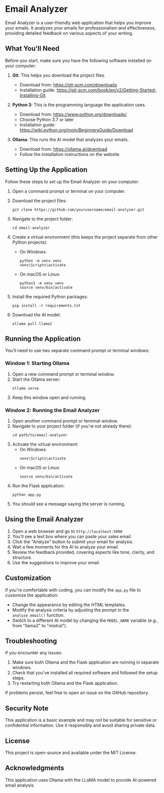 # Email Analyzer

Email Analyzer is a user-friendly web application that helps you improve your emails. It analyzes your emails for professionalism and effectiveness, providing detailed feedback on various aspects of your writing.

## What You'll Need

Before you start, make sure you have the following software installed on your computer:

1. **Git**: This helps you download the project files.
   - Download from: https://git-scm.com/downloads
   - Installation guide: https://git-scm.com/book/en/v2/Getting-Started-Installing-Git

2. **Python 3**: This is the programming language the application uses.
   - Download from: https://www.python.org/downloads/
   - Choose Python 3.7 or later
   - Installation guide: https://wiki.python.org/moin/BeginnersGuide/Download

3. **Ollama**: This runs the AI model that analyzes your emails.
   - Download from: https://ollama.ai/download
   - Follow the installation instructions on the website

## Setting Up the Application

Follow these steps to set up the Email Analyzer on your computer:

1. Open a command prompt or terminal on your computer.

2. Download the project files:
   ```
   git clone https://github.com/yourusername/email-analyzer.git
   ```

3. Navigate to the project folder:
   ```
   cd email-analyzer
   ```

4. Create a virtual environment (this keeps the project separate from other Python projects):
   - On Windows:
     ```
     python -m venv venv
     venv\Scripts\activate
     ```
   - On macOS or Linux:
     ```
     python3 -m venv venv
     source venv/bin/activate
     ```

5. Install the required Python packages:
   ```
   pip install -r requirements.txt
   ```

6. Download the AI model:
   ```
   ollama pull llama2
   ```

## Running the Application

You'll need to use two separate command prompt or terminal windows:

### Window 1: Starting Ollama

1. Open a new command prompt or terminal window.
2. Start the Ollama server:
   ```
   ollama serve
   ```
3. Keep this window open and running.

### Window 2: Running the Email Analyzer

1. Open another command prompt or terminal window.
2. Navigate to your project folder (if you're not already there):
   ```
   cd path/to/email-analyzer
   ```
3. Activate the virtual environment:
   - On Windows:
     ```
     venv\Scripts\activate
     ```
   - On macOS or Linux:
     ```
     source venv/bin/activate
     ```
4. Run the Flask application:
   ```
   python app.py
   ```
5. You should see a message saying the server is running.

## Using the Email Analyzer

1. Open a web browser and go to `http://localhost:5000`
2. You'll see a text box where you can paste your sales email.
3. Click the "Analyze" button to submit your email for analysis.
4. Wait a few moments for the AI to analyze your email.
5. Review the feedback provided, covering aspects like tone, clarity, and structure.
6. Use the suggestions to improve your email.

## Customization

If you're comfortable with coding, you can modify the `app.py` file to customize the application:

- Change the appearance by editing the HTML templates.
- Modify the analysis criteria by adjusting the prompt in the `analyze_email()` function.
- Switch to a different AI model by changing the `MODEL_NAME` variable (e.g., from "llama2" to "mistral").

## Troubleshooting

If you encounter any issues:
1. Make sure both Ollama and the Flask application are running in separate windows.
2. Check that you've installed all required software and followed the setup steps.
3. Try restarting both Ollama and the Flask application.

If problems persist, feel free to open an issue on the GitHub repository.

## Security Note

This application is a basic example and may not be suitable for sensitive or confidential information. Use it responsibly and avoid sharing private data.

## License

This project is open-source and available under the MIT License.

## Acknowledgments

This application uses Ollama with the LLaMA model to provide AI-powered email analysis.
